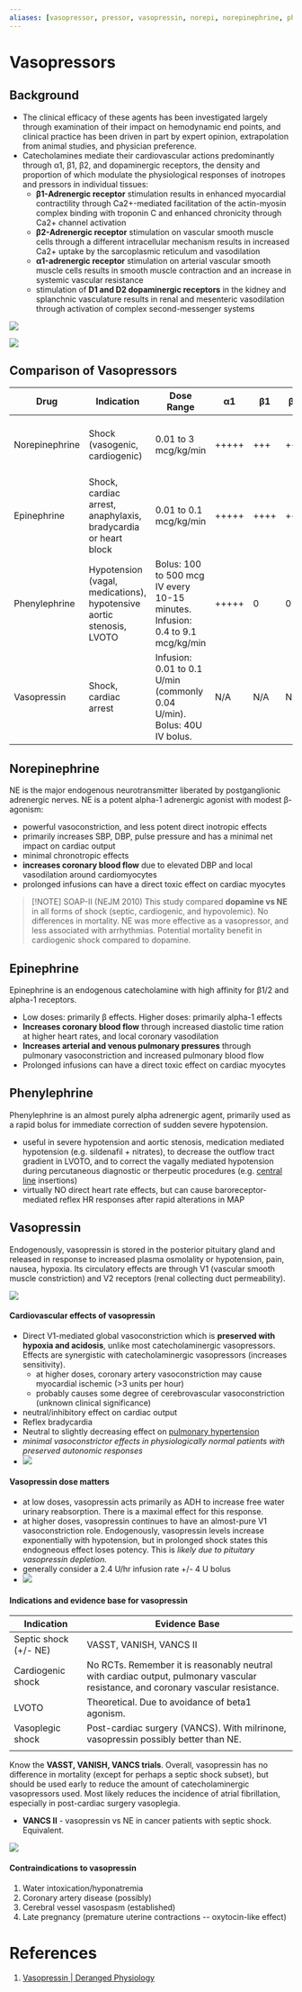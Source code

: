```yaml
---
aliases: [vasopressor, pressor, vasopressin, norepi, norepinephrine, phenyl, phenylephrine]
---
```

# Vasopressors
## Background
- The clinical efficacy of these agents has been investigated largely through examination of their impact on hemodynamic end points, and clinical practice has been driven in part by expert opinion, extrapolation from animal studies, and physician preference.
- Catecholamines mediate their cardiovascular actions predominantly through α1, β1, β2, and dopaminergic receptors, the density and proportion of which modulate the physiological responses of inotropes and pressors in individual tissues:
	- **β1-Adrenergic receptor** stimulation results in enhanced myocardial contractility through Ca2+-mediated facilitation of the actin-myosin complex binding with troponin C and enhanced chronicity through Ca2+ channel activation
	- **β2-Adrenergic receptor** stimulation on vascular smooth muscle cells through a different intracellular mechanism results in increased Ca2+ uptake by the sarcoplasmic reticulum and vasodilation
	- **α1-adrenergic receptor** stimulation on arterial vascular smooth muscle cells results in smooth muscle contraction and an increase in systemic vascular resistance
	- stimulation of **D1 and D2 dopaminergic receptors** in the kidney and splanchnic vasculature results in renal and mesenteric vasodilation through activation of complex second-messenger systems

![](_attachments/16ff1.jpg)

![](_attachments/16ff2.jpg)

## Comparison of Vasopressors
| Drug           | Indication                                                           | Dose Range                                                                    | α1    | β1   | β2  | DA  | Major Side Fx                                                                    |
| -------------- | -------------------------------------------------------------------- | ----------------------------------------------------------------------------- | ----- | ---- | --- | --- | -------------------------------------------------------------------------------- |
| Norepinephrine | Shock (vasogenic, cardiogenic)                                       | 0.01 to 3 mcg/kg/min                                                          | +++++ | +++  | ++  | N/A | Arrhythmias, bradycardia, peripheral ischemia, hypertension                      |
| Epinephrine    | Shock, cardiac arrest, anaphylaxis, bradycardia or heart block       | 0.01 to 0.1 mcg/kg/min                                                        | +++++ | ++++ | +++ | N/A | Ventricular arrhythmias, hypertension, cardiac ischemia, SCD                     |
| Phenylephrine  | Hypotension (vagal, medications), hypotensive aortic stenosis, LVOTO | Bolus: 100 to 500 mcg IV every 10-15 minutes. Infusion: 0.4 to 9.1 mcg/kg/min | +++++ | 0    | 0   | N/A | Reflex bradycardia, hypertension, severe vasoconstriction                        |
| Vasopressin    | Shock, cardiac arrest                                                | Infusion: 0.01 to 0.1 U/min (commonly 0.04 U/min). Bolus: 40U IV bolus.       | N/A   | N/A  | N/A | N/A | arrhythmias, hypertension, decreased cardiac output, splanchnic vasoconstriction | 

## Norepinephrine
NE is the major endogenous neurotransmitter liberated by postganglionic adrenergic nerves. NE is a potent alpha-1 adrenergic agonist with modest β-agonism:
- powerful vasoconstriction, and less potent direct inotropic effects
- primarily increases SBP, DBP, pulse pressure and has a minimal net impact on cardiac output
- minimal chronotropic effects
- **increases coronary blood flow** due to elevated DBP and local vasodilation around cardiomyocytes
- prolonged infusions can have a direct toxic effect on cardiac myocytes 

> [!NOTE] SOAP-II (NEJM 2010)
> This study compared **dopamine vs NE** in all forms of shock (septic, cardiogenic, and hypovolemic). No differences in mortality. NE was more effective as a vasopressor, and less associated with arrhythmias. Potential mortality benefit in cardiogenic shock compared to dopamine.

## Epinephrine
Epinephrine is an endogenous catecholamine with high affinity for β1/2 and alpha-1 receptors. 
- Low doses: primarily β effects. Higher doses: primarily alpha-1 effects
- **Increases coronary blood flow** through increased diastolic time ration at higher heart rates, and local coronary vasodilation
- **Increases arterial and venous pulmonary pressures** through pulmonary vasoconstriction and increased pulmonary blood flow
- Prolonged infusions can have a direct toxic effect on cardiac myocytes 

## Phenylephrine
Phenylephrine is an almost purely alpha adrenergic agent, primarily used as a rapid bolus for immediate correction of sudden severe hypotension.
- useful in severe hypotension and aortic stenosis, medication mediated hypotension (e.g. sildenafil + nitrates), to decrease the outflow tract gradient in LVOTO, and to correct the vagally mediated hypotension during percutaneous diagnostic or therpeutic procedures (e.g. [central line](../Procedures/Central%20Lines.md) insertions)
- virtually NO direct heart rate effects, but can cause baroreceptor-mediated reflex HR responses after rapid alterations in MAP

## Vasopressin
Endogenously, vasopressin is stored in the posterior pituitary gland and released in response to increased plasma osmolality or hypotension, pain, nausea, hypoxia. Its circulatory effects are through V1 (vascular smooth muscle constriction) and V2 receptors (renal collecting duct permeability).

![](_attachments/xtljTq15VOI1NSE6-image-1641419229442.png)

#### Cardiovascular effects of vasopressin
- Direct V1-mediated global vasoconstriction which is **preserved with hypoxia and acidosis**, unlike most catecholaminergic vasopressors. Effects are synergistic with catecholaminergic vasopressors (increases sensitivity).
	- at higher doses, coronary artery vasoconstriction may cause myocardial ischemic (>3 units per hour)
	- probably causes some degree of cerebrovascular vasoconstriction (unknown clinical significance)
- neutral/inhibitory effect on cardiac output
- Reflex bradycardia
- Neutral to slightly decreasing effect on [pulmonary hypertension](../../Respirology/Pulmonary%20Hypertension.md)
- *minimal vasoconstrictor effects in physiologically normal patients with preserved autonomic responses*
- ![](_attachments/vasopressin%20enhances%20vascular%20sensitivity%20to%20catecholamines%201.jpg)

#### Vasopressin dose matters
- at low doses, vasopressin acts primarily as ADH to increase free water urinary reabsorption. There is a maximal effect for this response.
- at higher doses, vasopressin continues to have an almost-pure V1 vasoconstriction role. Endogenously, vasopressin levels increase exponentially with hypotension, but in prolonged shock states this endogneous effect loses potency. This is *likely due to pituitary vasopressin depletion.*
- generally consider a 2.4 U/hr infusion rate +/- 4 U bolus
- ![](_attachments/decrease%20in%20vasopressin%20levels%20over%20the%20course%20of%20an%20episode%20of%20shock%201.jpg)

#### Indications and evidence base for vasopressin
| Indication            | Evidence Base                                                                                                                    |
| --------------------- | -------------------------------------------------------------------------------------------------------------------------------- |
| Septic shock (+/- NE) | VASST, VANISH, VANCS II                                                                                                                   |
| Cardiogenic shock     | No RCTs. Remember it is reasonably neutral with cardiac output, pulmonary vascular resistance, and coronary vascular resistance. |
| LVOTO                 | Theoretical. Due to avoidance of beta1 agonism.                                                                                  |
| Vasoplegic shock      | Post-cardiac surgery (VANCS). With milrinone, vasopressin possibly better than NE.                                                                  |
|                       |                                                                                                                                  |
Know the **VASST, VANISH, VANCS trials**. Overall, vasopressin has no difference in mortality (except for perhaps a septic shock subset), but should be used early to reduce the amount of catecholaminergic vasopressors used. Most likely reduces the incidence of atrial fibrillation, especially in post-cardiac surgery vasoplegia.
- **VANCS II** - vasopressin vs NE in cancer patients with septic shock. Equivalent.

![](_attachments/c4tqulV53RdxTRod-image-1641419051065.png)

#### Contraindications to vasopressin
1. Water intoxication/hyponatremia
2. Coronary artery disease (possibly)
3. Cerebral vessel vasospasm (established)
4. Late pregnancy (premature uterine contractions -- oxytocin-like effect)

# References
1. [Vasopressin | Deranged Physiology](https://derangedphysiology.com/main/cicm-primary-exam/required-reading/cardiovascular-system/Chapter%20978/vasopressin)